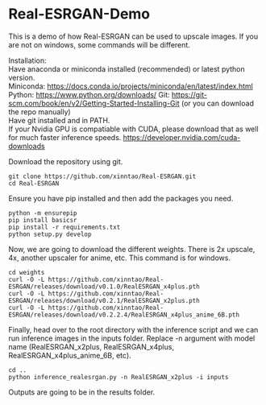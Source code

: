 # Real-ESRGAN-Demo
This is a demo of how Real-ESRGAN can be used to upscale images. If you are not on windows, some commands will be different.

Installation:  
Have anaconda or miniconda installed (recommended) or latest python version.  
Miniconda: https://docs.conda.io/projects/miniconda/en/latest/index.html  
Python: https://www.python.org/downloads/
Git: https://git-scm.com/book/en/v2/Getting-Started-Installing-Git (or you can download the repo manually)  
Have git installed and in PATH.  
If your Nvidia GPU is compatiable with CUDA, please download that as well for much faster inference speeds. https://developer.nvidia.com/cuda-downloads  
  
Download the repository using git.  
```
git clone https://github.com/xinntao/Real-ESRGAN.git
cd Real-ESRGAN
```
Ensure you have pip installed and then add the packages you need.  
```
python -m ensurepip
pip install basicsr
pip install -r requirements.txt
python setup.py develop
```
Now, we are going to download the different weights. There is 2x upscale, 4x, another upscaler for anime, etc. This command is for windows.  
```
cd weights
curl -O -L https://github.com/xinntao/Real-ESRGAN/releases/download/v0.1.0/RealESRGAN_x4plus.pth
curl -O -L https://github.com/xinntao/Real-ESRGAN/releases/download/v0.2.1/RealESRGAN_x2plus.pth
curl -O -L https://github.com/xinntao/Real-ESRGAN/releases/download/v0.2.2.4/RealESRGAN_x4plus_anime_6B.pth
```
Finally, head over to the root directory with the inference script and we can run inference images in the inputs folder. Replace -n argument with model name (RealESRGAN_x2plus, RealESRGAN_x4plus, RealESRGAN_x4plus_anime_6B, etc).  
```
cd ..
python inference_realesrgan.py -n RealESRGAN_x2plus -i inputs 
```
Outputs are going to be in the results folder.  
